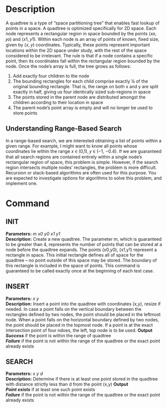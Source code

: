 # Description
A quadtree is a type of “space partitioning tree” that enables fast lookup of points in a space. A quadtree is optimized specifically for 2D space. Each node represents a rectangular region in space bounded by the points (𝑥𝑜, 𝑦𝑜) and (𝑥1, 𝑦1). Within each node is an array of points of known, fixed size, given by (𝑥, 𝑦) coordinates. Typically, these points represent important locations within the 2D space under study, with the rest of the space considered to be irrelevant. The rule is that if a node contains a specific point, then its coordinates fall within the rectangular region bounded by the node. Once the node’s array is full, the tree grows as follows:<br/>
1. Add exactly four children to the node
2. The bounding rectangles for each child comprise exactly ¼ of the original bounding rectangle. That is, the range
on both x and y are split exactly in half, giving us four identically sized sub-regions in space
3. The points stored in the parent node are distributed amongst the children according to their location in space
4. The parent node’s point array is empty and will no longer be used to store points
## Understanding Range-Based Search
In a range-based search, we are interested obtaining a list of points within a given range. For example, I might want to know all points whose coordinates lie within the range 𝑥 ∈ (0,1), 𝑦 ∈ (−1, −0.4). If we are guaranteed that all search regions are contained entirely within a single node’s rectangular region of space, this problem is simple. However, if the search region intersects multiple nodes’ rectangles, the problem is more difficult. Recursion or stack-based algorithms are often used for this purpose. You are expected to investigate options for algorithms to solve this problem, and implement one.
# Command
## INIT
**Parameters:** *m x0 y0 x1 y1* <br/>
**Description:** Create a new quadtree. The parameter m, which is guaranteed to be greater than 4, represents the number of points that can be stored at a node before the quadtree expands. The points (x0,y0), (x1,y1) represent a rectangle in space. This initial rectangle defines all of space for the quadtree – no point outside of this space may be stored. The boundary of this rectangle is included in the space of points. This command is guaranteed to be called exactly once at the beginning of each test case.
## INSERT 
**Parameters:** *x y* <br/>
**Description:** Insert a point into the quadtree with coordinates (x,y), resize if needed. In case a point falls on the vertical boundary between the rectangles defined by two nodes, the point should be placed in the leftmost node. When a point falls on the horizontal boundary defined by two nodes, the point should be placed in the topmost node. If a point is at the exact intersection point of four ndoes, the left, top node is to be used.
**Output**<br/>
***Success*** if the point is within the range of quadtree<br/>
***Failure*** if the point is not within the range of  the quadtree or the exact point already exists
## SEARCH 
**Parameters:** *x y d* <br/>
**Description:** Determine if there is at least one point stored in the quadtree with distance strictly less than d from the point (x,y)
**Output**<br/>
***Point exists*** if at least one such point exists<br/>
***Failure*** if the point is not within the range of  the quadtree or the exact point already exists

